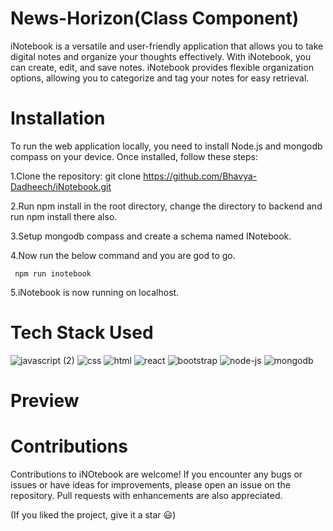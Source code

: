 # News-Horizon(Class Component)

iNotebook is a versatile and user-friendly application that allows you to take digital notes and organize your thoughts effectively. With iNotebook, you can create, edit, and save notes. iNotebook provides flexible organization options, allowing you to categorize and tag your notes for easy retrieval.

# Installation

To run the web application locally, you need to install Node.js and mongodb compass on your device. Once installed, follow these steps:
 
 1.Clone the repository: git clone https://github.com/Bhavya-Dadheech/iNotebook.git
 
 2.Run npm install in the root directory, change the directory to backend and run npm install there also.
 
 3.Setup mongodb compass and create a schema named INotebook.
    
 4.Now run the below command and you are god to go.
     
     npm run inotebook

 5.iNotebook is now running on localhost.

# Tech Stack Used

![javascript (2)](https://github.com/Bhavya-Dadheech/TextUtils/assets/70031238/378bd702-6ff9-4479-b7cd-c5ad79200408)
![css](https://github.com/Bhavya-Dadheech/TextUtils/assets/70031238/e78dc152-9a55-41fb-8fcb-c2686fdbb39b)
![html](https://github.com/Bhavya-Dadheech/TextUtils/assets/70031238/427b56e8-8be5-46c5-bbab-1e23e4d4cda0)
![react](https://github.com/Bhavya-Dadheech/TextUtils/assets/70031238/43149fb8-6449-4403-940e-ce62b7c38d14)
![bootstrap](https://github.com/Bhavya-Dadheech/TextUtils/assets/70031238/b0e3f3df-e857-498a-ad96-5625aff042f7)
![node-js](https://github.com/Bhavya-Dadheech/iNotebook/assets/70031238/bf653eb8-6a4d-4870-9f8d-0279e65c5c25)
![mongodb](https://github.com/Bhavya-Dadheech/iNotebook/assets/70031238/ea0f7b5c-d540-45a5-bacf-d7d09cc789ba)


# Preview


# Contributions

Contributions to iNOtebook are welcome! If you encounter any bugs or issues or have ideas for improvements, please open an issue on the repository. Pull requests with enhancements are also appreciated.

(If you liked the project, give it a star 😃)


